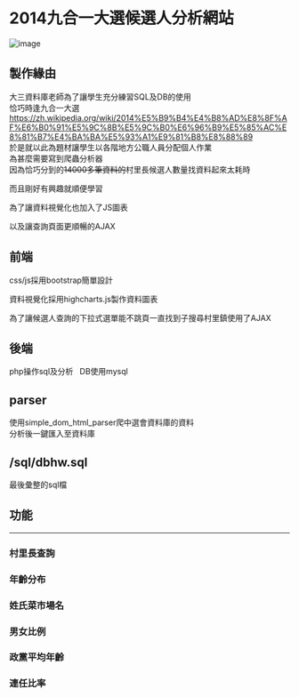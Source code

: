 # 2014九合一大選候選人分析網站
![image]()

## 製作緣由  
大三資料庫老師為了讓學生充分練習SQL及DB的使用  
恰巧時逢九合一大選  
https://zh.wikipedia.org/wiki/2014%E5%B9%B4%E4%B8%AD%E8%8F%AF%E6%B0%91%E5%9C%8B%E5%9C%B0%E6%96%B9%E5%85%AC%E8%81%B7%E4%BA%BA%E5%93%A1%E9%81%B8%E8%88%89  
於是就以此為題材讓學生以各階地方公職人員分配個人作業  
為甚麼需要寫到爬蟲分析器  
因為恰巧分到的~~14000多筆資料的~~村里長候選人數量找資料起來太耗時  

而且剛好有興趣就順便學習  

為了讓資料視覺化也加入了JS圖表  

以及讓查詢頁面更順暢的AJAX  


## 前端
css/js採用bootstrap簡單設計  

資料視覺化採用highcharts.js製作資料圖表  

為了讓候選人查詢的下拉式選單能不跳頁一直找到子搜尋村里鎮使用了AJAX  

## 後端
php操作sql及分析  
DB使用mysql  

## parser
使用simple_dom_html_parser爬中選會資料庫的資料  
分析後一鍵匯入至資料庫

## /sql/dbhw.sql
最後彙整的sql檔

## 功能
***
### 村里長查詢
### 年齡分布
### 姓氏菜市場名
### 男女比例
### 政黨平均年齡
### 連任比率

## 
